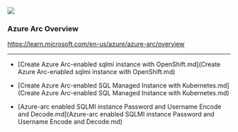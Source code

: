 ![](https://techcommunity.microsoft.com/t5/image/serverpage/image-id/432861i12275A92C6917596/image-dimensions/2000?v=v2&px=-1)

### Azure Arc Overview

https://learn.microsoft.com/en-us/azure/azure-arc/overview

---

- [Create Azure Arc-enabled sqlmi instance with OpenShift.md](Create Azure Arc-enabled sqlmi instance with OpenShift.md)  

- [Create Azure Arc-enabled SQL Managed Instance with Kubernetes.md](Create Azure Arc-enabled SQL Managed Instance with Kubernetes.md)  

- [Azure-arc enabled SQLMI instance Password and Username Encode and Decode.md](Azure-arc enabled SQLMI instance Password and Username Encode and Decode.md) 
